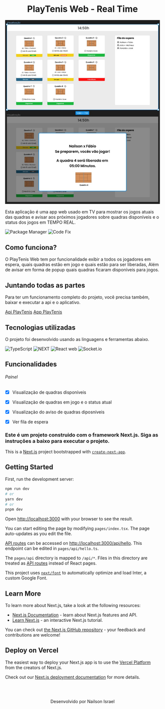 

<h1 align="center">
   PlayTenis Web - Real Time
</h1>

<img title="a title" alt="Alt text" src="https://github.com/NailsonCodens/playtenisweb/blob/main/prints/web.jpeg?raw=true">

Esta aplicação é uma app web usado em TV para mostrar os jogos atuais das quadras e avisar aos próximos jogadores sobre quadras disponíveis e o status dos jogos em TEMPO REAL.

![Package Manager](https://img.shields.io/static/v1?style=flat-square&logo=yarn&logoColor=white&label=Yarn&message=1.22.19&color=2A87B1) ![Code Fix](https://img.shields.io/static/v1?style=flat-square&logo=eslint&logoColor=white&label=Code%20Style%20Prettier&message=8.0.1&color=472FB9)

## Como funciona?
O PlayTenis Web tem por funcionalidade exibir a todos os jogadores em espera, quais quadras estão em jogo e quais estão para ser liberadas, Além de avisar em forma de popup quais quadras ficaram disponíveis para jogos.

## Juntando todas as partes
Para ter um funcionamento completo do projeto, você precisa também, baixar e executar a api e o aplicativo.

<a href="https://github.com/NailsonCodens/playtenis" target="_blank">Api PlayTenis</a>
<a href="https://github.com/NailsonCodens/playtenisapp" target="_blank">App PlayTenis</a>


## Tecnologias utilizadas
O projeto foi desenvolvido usando as linguagens e ferramentas abaixo.

![TypeScript](https://img.shields.io/badge/TypeScript-007ACC?style=for-the-badge&logo=typescript&logoColor=white) ![NEXT](https://img.shields.io/badge/Next-000?style=for-the-badge&logo=next.js&logoColor=fff) ![React web](https://img.shields.io/badge/React_JS-333333?style=for-the-badge&logo=react&logoColor=5ED3F3) ![Socket.io](https://img.shields.io/badge/Socket.io-fff?style=for-the-badge&logo=socket.io&logoColor=000)


## Funcionalidades
###### Painel
- [x] Visualização de quadras disponíveis
- [x] Visualização de quadras em jogo e o status atual
- [x] Visualização do aviso de quadras diposníveis
- [x] Ver fila de espera


### Este é um projeto construido com o framework Next.js. Siga as instruções a baixo para executar o projeto.

This is a [Next.js](https://nextjs.org/) project bootstrapped with [`create-next-app`](https://github.com/vercel/next.js/tree/canary/packages/create-next-app).

## Getting Started

First, run the development server:

```bash
npm run dev
# or
yarn dev
# or
pnpm dev
```

Open [http://localhost:3000](http://localhost:3000) with your browser to see the result.

You can start editing the page by modifying `pages/index.tsx`. The page auto-updates as you edit the file.

[API routes](https://nextjs.org/docs/api-routes/introduction) can be accessed on [http://localhost:3000/api/hello](http://localhost:3000/api/hello). This endpoint can be edited in `pages/api/hello.ts`.

The `pages/api` directory is mapped to `/api/*`. Files in this directory are treated as [API routes](https://nextjs.org/docs/api-routes/introduction) instead of React pages.

This project uses [`next/font`](https://nextjs.org/docs/basic-features/font-optimization) to automatically optimize and load Inter, a custom Google Font.

## Learn More

To learn more about Next.js, take a look at the following resources:

- [Next.js Documentation](https://nextjs.org/docs) - learn about Next.js features and API.
- [Learn Next.js](https://nextjs.org/learn) - an interactive Next.js tutorial.

You can check out [the Next.js GitHub repository](https://github.com/vercel/next.js/) - your feedback and contributions are welcome!

## Deploy on Vercel

The easiest way to deploy your Next.js app is to use the [Vercel Platform](https://vercel.com/new?utm_medium=default-template&filter=next.js&utm_source=create-next-app&utm_campaign=create-next-app-readme) from the creators of Next.js.

Check out our [Next.js deployment documentation](https://nextjs.org/docs/deployment) for more details.

</br><br/>
<p align="center">
  Desenvolvido por Nailson Israel
</p>
